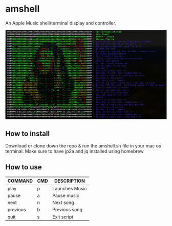 # amshell
An Apple Music shell/terminal display and controller.

![alt text](https://github.com/jfdurocher/amshell/blob/main/screenshot.png?raw=true)


## How to install

Download or clone down the repo & run the amshell.sh file in your mac os terminal.
Make sure to have jp2a and jq installed using homebrew

## How to use

| COMMAND  | CMD | DESCRIPTION                |
|----------|-----|----------------------------|
| play     | p   | Launches Music             |
| pause    | a   | Pause music                |
| next     | n   | Next song                  |
| previous | b   | Previous song              |
| quit     | s   | Exit script                |
